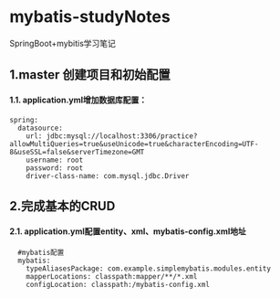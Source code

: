 # mybatis-studyNotes
SpringBoot+mybitis学习笔记

## 1.master 创建项目和初始配置
#### 1.1. application.yml增加数据库配置：
    spring:
      datasource:
        url: jdbc:mysql://localhost:3306/practice?allowMultiQueries=true&useUnicode=true&characterEncoding=UTF-8&useSSL=false&serverTimezone=GMT
        username: root
        password: root
        driver-class-name: com.mysql.jdbc.Driver
## 2.完成基本的CRUD
#### 2.1. application.yml配置entity、xml、mybatis-config.xml地址
      #mybatis配置
      mybatis:
        typeAliasesPackage: com.example.simplemybatis.modules.entity
        mapperLocations: classpath:mapper/**/*.xml
        configLocation: classpath:/mybatis-config.xml
